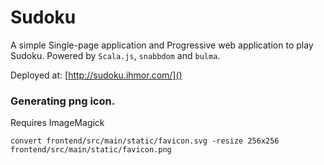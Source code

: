 # Sudoku

A simple Single-page application and Progressive web application to play Sudoku. Powered by `Scala.js`, `snabbdom` and `bulma`.

Deployed at: [http://sudoku.ihmor.com/]()

### Generating png icon. 
Requires ImageMagick
```
convert frontend/src/main/static/favicon.svg -resize 256x256 frontend/src/main/static/favicon.png
```
